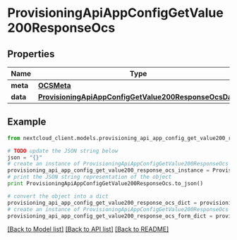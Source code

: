 # ProvisioningApiAppConfigGetValue200ResponseOcs


## Properties
Name | Type | Description | Notes
------------ | ------------- | ------------- | -------------
**meta** | [**OCSMeta**](OCSMeta.md) |  | 
**data** | [**ProvisioningApiAppConfigGetValue200ResponseOcsData**](ProvisioningApiAppConfigGetValue200ResponseOcsData.md) |  | 

## Example

```python
from nextcloud_client.models.provisioning_api_app_config_get_value200_response_ocs import ProvisioningApiAppConfigGetValue200ResponseOcs

# TODO update the JSON string below
json = "{}"
# create an instance of ProvisioningApiAppConfigGetValue200ResponseOcs from a JSON string
provisioning_api_app_config_get_value200_response_ocs_instance = ProvisioningApiAppConfigGetValue200ResponseOcs.from_json(json)
# print the JSON string representation of the object
print ProvisioningApiAppConfigGetValue200ResponseOcs.to_json()

# convert the object into a dict
provisioning_api_app_config_get_value200_response_ocs_dict = provisioning_api_app_config_get_value200_response_ocs_instance.to_dict()
# create an instance of ProvisioningApiAppConfigGetValue200ResponseOcs from a dict
provisioning_api_app_config_get_value200_response_ocs_form_dict = provisioning_api_app_config_get_value200_response_ocs.from_dict(provisioning_api_app_config_get_value200_response_ocs_dict)
```
[[Back to Model list]](../README.md#documentation-for-models) [[Back to API list]](../README.md#documentation-for-api-endpoints) [[Back to README]](../README.md)


